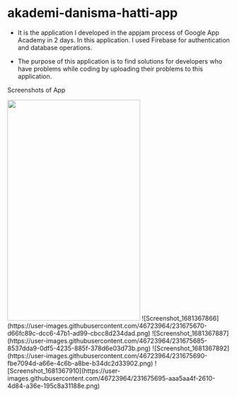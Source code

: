 # akademi-danisma-hatti-app

* It is the application I developed in the appjam process of Google App Academy in 2 days. In this application.
I used Firebase for authentication and database operations.

* The purpose of this application is to find solutions for developers who have problems while coding by uploading their problems to this application.

Screenshots of App
 
 

<img src="https://user-images.githubusercontent.com/46723964/231675588-cb544dfa-98bb-4f25-abcf-44eddc9c65c1.png" width="300" height="500" />
![Screenshot_1681367866](https://user-images.githubusercontent.com/46723964/231675670-d66fc89c-dcc6-47b1-ad99-cbcc8d234dad.png)
![Screenshot_1681367887](https://user-images.githubusercontent.com/46723964/231675685-8537dda9-0df5-4235-885f-378d6e03d73b.png)
![Screenshot_1681367892](https://user-images.githubusercontent.com/46723964/231675690-fbe7094d-a66e-4c6b-a8be-b34dc2d33902.png)
![Screenshot_1681367910](https://user-images.githubusercontent.com/46723964/231675695-aaa5aa4f-2610-4d84-a36e-195c8a31188e.png)

